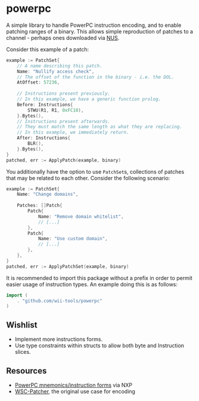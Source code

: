 # powerpc
A simple library to handle PowerPC instruction encoding, and to enable patching ranges of a binary.
This allows simple reproduction of patches to a channel - perhaps ones downloaded via [NUS](https://github.com/wii-tools/GoNUSD).

Consider this example of a patch:
```go
example := PatchSet{
	// A name describing this patch.
	Name: "Nullify access check",
	// The offset of the function in the binary - i.e. the DOL.
	AtOffset: 57236,
	
	// Instructions present previously.
	// In this example, we have a generic function prolog.
    Before: Instructions{
        STWU(R1, R1, 0xFC10),
    }.Bytes(),
	// Instructions present afterwards.
	// They must match the same length as what they are replacing.
	// In this example, we immediately return.
    After: Instructions{
        BLR(),
    }.Bytes(),
}
patched, err := ApplyPatch(example, binary)
```

You additionally have the option to use `PatchSet`s, collections of patches that may be related to each other.
Consider the following scenario:
```go
example := PatchSet{
	Name: "Change domains",
	
	Patches: []Patch{
		Patch{
            Name: "Remove domain whitelist",
			// [...]
		},
		Patch{
		    Name: "Use custom domain",
			// [...]
        },
    },
}
patched, err := ApplyPatchSet(example, binary)
```

It is recommended to import this package without a prefix in order to permit easier usage of instruction types.
An example doing this is as follows:
```go
import (
	. "github.com/wii-tools/powerpc"
)
```

## Wishlist
 - Implement more instructions forms.
 - Use type constraints within structs to allow both byte and Instruction slices.

## Resources
 - [PowerPC mnemonics/instruction forms](https://www.nxp.com/docs/en/reference-manual/MPC82XINSET.pdf) via NXP
 - [WSC-Patcher](https://github.com/OpenShopChannel/WSC-Patcher), the original use case for encoding